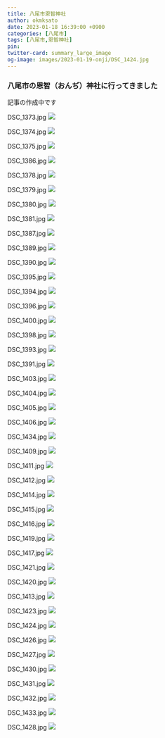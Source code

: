```yaml
---
title: 八尾市恩智神社
author: okmksato
date: 2023-01-18 16:39:00 +0900
categories: [八尾市]
tags: [八尾市,恩智神社]
pin: 
twitter-card: summary_large_image
og-image: images/2023-01-19-onji/DSC_1424.jpg
---
```


### 八尾市の恩智（おんぢ）神社に行ってきました

記事の作成中です


DSC_1373.jpg
![](images/2023-01-19-onji/DSC_1373.jpg)

DSC_1374.jpg
![](images/2023-01-19-onji/DSC_1374.jpg)

DSC_1375.jpg
![](images/2023-01-19-onji/DSC_1375.jpg)

DSC_1386.jpg
![](images/2023-01-19-onji/DSC_1386.jpg)

DSC_1378.jpg
![](images/2023-01-19-onji/DSC_1378.jpg)

DSC_1379.jpg
![](images/2023-01-19-onji/DSC_1379.jpg)

DSC_1380.jpg
![](images/2023-01-19-onji/DSC_1380.jpg)

DSC_1381.jpg
![](images/2023-01-19-onji/DSC_1381.jpg)

DSC_1387.jpg
![](images/2023-01-19-onji/DSC_1387.jpg)

DSC_1389.jpg
![](images/2023-01-19-onji/DSC_1389.jpg)

DSC_1390.jpg
![](images/2023-01-19-onji/DSC_1390.jpg)

DSC_1395.jpg
![](images/2023-01-19-onji/DSC_1395.jpg)

DSC_1394.jpg
![](images/2023-01-19-onji/DSC_1394.jpg)

DSC_1396.jpg
![](images/2023-01-19-onji/DSC_1396.jpg)

DSC_1400.jpg
![](images/2023-01-19-onji/DSC_1400.jpg)

DSC_1398.jpg
![](images/2023-01-19-onji/DSC_1398.jpg)

DSC_1393.jpg
![](images/2023-01-19-onji/DSC_1393.jpg)

DSC_1391.jpg
![](images/2023-01-19-onji/DSC_1391.jpg)

DSC_1403.jpg
![](images/2023-01-19-onji/DSC_1403.jpg)

DSC_1404.jpg
![](images/2023-01-19-onji/DSC_1404.jpg)

DSC_1405.jpg
![](images/2023-01-19-onji/DSC_1405.jpg)

DSC_1406.jpg
![](images/2023-01-19-onji/DSC_1406.jpg)

DSC_1434.jpg
![](images/2023-01-19-onji/DSC_1434.jpg)

DSC_1409.jpg
![](images/2023-01-19-onji/DSC_1409.jpg)

DSC_1411.jpg
![](images/2023-01-19-onji/DSC_1411.jpg)

DSC_1412.jpg
![](images/2023-01-19-onji/DSC_1412.jpg)

DSC_1414.jpg
![](images/2023-01-19-onji/DSC_1414.jpg)

DSC_1415.jpg
![](images/2023-01-19-onji/DSC_1415.jpg)

DSC_1416.jpg
![](images/2023-01-19-onji/DSC_1416.jpg)

DSC_1419.jpg
![](images/2023-01-19-onji/DSC_1418.jpg)

DSC_1417.jpg
![](images/2023-01-19-onji/DSC_1417.jpg)

DSC_1421.jpg
![](images/2023-01-19-onji/DSC_1421.jpg)

DSC_1420.jpg
![](images/2023-01-19-onji/DSC_1420.jpg)

DSC_1413.jpg
![](images/2023-01-19-onji/DSC_1413.jpg)

DSC_1423.jpg
![](images/2023-01-19-onji/DSC_1423.jpg)

DSC_1424.jpg
![](images/2023-01-19-onji/DSC_1424.jpg)

DSC_1426.jpg
![](images/2023-01-19-onji/DSC_1426.jpg)

DSC_1427.jpg
![](images/2023-01-19-onji/DSC_1427.jpg)

DSC_1430.jpg
![](images/2023-01-19-onji/DSC_1430.jpg)

DSC_1431.jpg
![](images/2023-01-19-onji/DSC_1431.jpg)

DSC_1432.jpg
![](images/2023-01-19-onji/DSC_1432.jpg)

DSC_1433.jpg
![](images/2023-01-19-onji/DSC_1433.jpg)

DSC_1428.jpg
![](images/2023-01-19-onji/DSC_1428.jpg)
